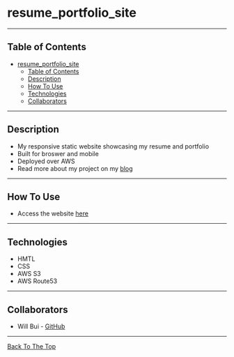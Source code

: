 # resume_portfolio_site

---

## Table of Contents

- [resume\_portfolio\_site](#resume_portfolio_site)
  - [Table of Contents](#table-of-contents)
  - [Description](#description)
  - [How To Use](#how-to-use)
  - [Technologies](#technologies)
  - [Collaborators](#collaborators)

---

## Description
- My responsive static website showcasing my resume and portfolio
- Built for broswer and mobile
- Deployed over AWS
- Read more about my project on my [blog](https://wnbui.dev/posts/static_site/)

---

## How To Use

- Access the website [here](http://wnbui.com)

---

## Technologies

- HMTL
- CSS
- AWS S3
- AWS Route53

---

## Collaborators

- Will Bui - [GitHub](https://github.com/wnbui)

---

[Back To The Top](#resume_portfolio_site)
